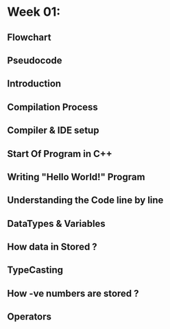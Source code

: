 # Week 01:
  ## Flowchart
  ## Pseudocode
  ## Introduction
  ## Compilation Process
  ## Compiler & IDE setup
  ## Start Of Program in C++
  ## Writing "Hello World!" Program
  ## Understanding the Code line by line
  ## DataTypes & Variables
  ## How data in Stored ?
  ## TypeCasting
  ## How -ve numbers are stored ?
  ## Operators
